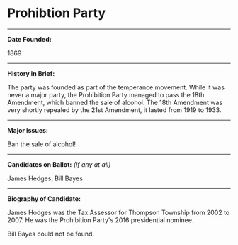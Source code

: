 # Prohibtion Party

---

**Date Founded:**

1869

---

**History in Brief:**

The party was founded as part of the temperance movement.
While it was never a major party, the Prohibition Party managed to pass the 18th Amendment, which banned the sale of alcohol.
The 18th Amendment was very shortly repealed by the 21st Amendment, it lasted from 1919 to 1933.

---

**Major Issues:**

Ban the sale of alcohol!

---

**Candidates on Ballot:** *(If any at all)*

James Hedges, Bill Bayes

---

**Biography of Candidate:**

James Hodges was the Tax Assessor for Thompson Township from 2002 to 2007.
He was the Prohibition Party's 2016 presidential nominee.

Bill Bayes could not be found.
